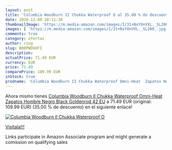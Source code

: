 ```yaml
---
layout: post
title: 'Columbia Woodburn II Chukka Waterproof O al 35.00 % de descuento'
date: 2020-12-08 20:11:30
thumbnailImage: 'https://m.media-amazon.com/images/I/31+NxYOnVXL._SL200_.jpg'
images: [ 'https://m.media-amazon.com/images/I/31+NxYOnVXL._SL200_.jpg' ]
comments: true
category: ofertas
author: ring
slug: B00PWDXOFI
description:
actualPrice: 71.49 EUR
currency: EUR
price: 71.49
comparePrice: 109.99 EUR
inStock: true
prodname: 'Columbia Woodburn II Chukka Waterproof Omni-Heat  Zapatos Hombre  Negro  Black  Goldenrod   42 EU'
---
```


Ahora mismo tienes [Columbia Woodburn II Chukka Waterproof Omni-Heat  Zapatos Hombre  Negro  Black  Goldenrod   42 EU](https://www.amazon.es/dp/B00PWDXOFI/?tag=tolees-21) a 71.49 EUR (original: 109.99 EUR) (35.00 %  de descuento) en el siguiente enlace!

[![Columbia Woodburn II Chukka Waterproof O](https://m.media-amazon.com/images/I/31+NxYOnVXL._SL200_.jpg)](https://www.amazon.es/dp/B00PWDXOFI/?tag=tolees-21)

[Visítala!!!](https://www.amazon.es/dp/B00PWDXOFI/?tag=tolees-21)

Links participate in Amazon Associate program and might generate a comission on qualifying sales
